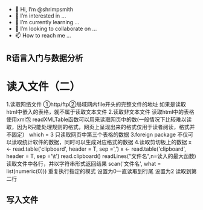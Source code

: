 - 👋 Hi, I’m @shrimpsmith
- 👀 I’m interested in ...
- 🌱 I’m currently learning ...
- 💞️ I’m looking to collaborate on ...
- 📫 How to reach me ...

<!---
shrimpsmith/shrimpsmith is a ✨ special ✨ repository because its `README.md` (this file) appears on your GitHub profile.
You can click the Preview link to take a look at your changes.
--->
## R语言入门与数据分析
# 读入文件（二）
1.读取网络文件 ①http/ftp②局域网内file开头的完整文件的地址
  如果是读取html中嵌入的表格，就不属于读取文本文件
2.读取非文本文件
  读取html中的表格 使用xml包
  readXMLTable函数可以用来读取网页中的数(一般情况下比较难以读取，因为R只能处理规则的格式，网页上呈现出来的格式仅用于读者阅读，格式并不固定）
  which = 3 只读取网页中第三个表格的数据
3.foreign package
  不仅可以读取统计软件的数据，同时可以生成对应格式的数据
4.读取剪切板上的数据
x <- read.table('clipboard', header = T, sep =',')
x <- read.table('clipboard', header = T, sep ='\t')
read.clipboard() 
readLines("文件名",n=读入的最大函数) 读取文件中各行，并以字符串形式返回结果
scan('文件名', what = list(numeric(0))) 重复执行指定的模式
设置为0一直读取到行尾 设置为2 读取到第二行

## 写入文件
